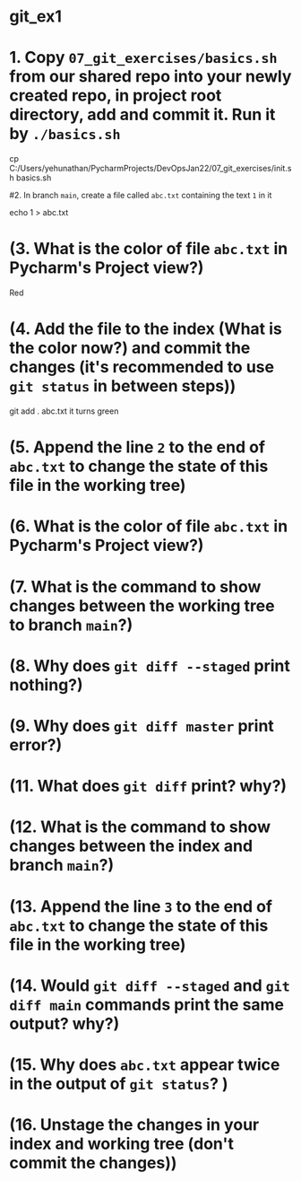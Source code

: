 # git_ex1

# 1. Copy `07_git_exercises/basics.sh` from our shared repo into your newly created repo, in project root directory, add and commit it. Run it by `./basics.sh`  
 
cp  C:/Users/yehunathan/PycharmProjects/DevOpsJan22/07_git_exercises/init.sh basics.sh

#2. In branch `main`, create a file called `abc.txt` containing the text `1` in it

echo 1 > abc.txt


# (3. What is the color of file `abc.txt` in Pycharm's Project view?)

Red

# (4. Add the file to the index &#40;What is the color now?&#41; and commit the changes &#40;it's recommended to use `git status` in between steps&#41;)

 git add . abc.txt 
it turns green
# (5. Append the line `2` to the end of `abc.txt` to change the state of this file in the working tree)

# (6. What is the color of file `abc.txt` in Pycharm's Project view?)

 # (7. What is the command to show changes between the working tree to branch `main`?)

 # (8. Why does `git diff --staged` print nothing?)

 # (9. Why does `git diff master` print error?)

 # (11. What does `git diff` print? why?)

# (12. What is the command to show changes between the index and branch `main`?)

# (13. Append the line `3` to the end of `abc.txt` to change the state of this file in the working tree)

# (14. Would `git diff --staged` and `git diff main` commands print the same output? why?)

 # (15. Why does `abc.txt` appear twice in the output of `git status`? )

# (16. **Unstage** the changes in your index and working tree &#40;don't commit the changes&#41;)
